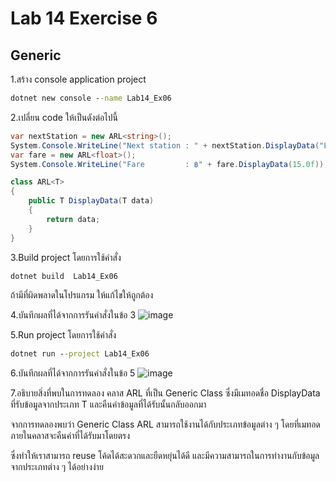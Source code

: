 # Lab 14 Exercise 6

## Generic

1.สร้าง console application project

```cmd
dotnet new console --name Lab14_Ex06
```

2.เปลี่ยน code ให้เป็นดังต่อไปนี้

```cs
var nextStation = new ARL<string>();
System.Console.WriteLine("Next station : " + nextStation.DisplayData("Ladkrabang"));
var fare = new ARL<float>();
System.Console.WriteLine("Fare         : ฿" + fare.DisplayData(15.0f));

class ARL<T>
{
    public T DisplayData(T data)
    {
        return data;
    }
}
```

3.Build project โดยการใช้คำสั่ง

```cmd
dotnet build  Lab14_Ex06
```

ถ้ามีที่ผิดพลาดในโปรแกรม ให้แก้ไขให้ถูกต้อง

4.บันทึกผลที่ได้จากการรันคำสั่งในข้อ 3
![image](https://github.com/ThanchiraCharakhon099/03376836-OOP-2566-Lab-14/assets/144195708/95c51a09-5bd8-4edc-9b8d-27e1e3da4b4e)

5.Run project โดยการใช้คำสั่ง

```cmd
dotnet run --project Lab14_Ex06
```

6.บันทึกผลที่ได้จากการรันคำสั่งในข้อ 5
![image](https://github.com/ThanchiraCharakhon099/03376836-OOP-2566-Lab-14/assets/144195708/8fabc71a-bcd7-4fb0-b2eb-674f36377862)

7.อธิบายสิ่งที่พบในการทดลอง
คลาส ARL<T> ที่เป็น Generic Class ซึ่งมีเมทอดชื่อ DisplayData ที่รับข้อมูลจากประเภท T และคืนค่าข้อมูลที่ได้รับนั้นกลับออกมา 

จากการทดลองพบว่า Generic Class ARL<T> สามารถใช้งานได้กับประเภทข้อมูลต่าง ๆ โดยที่เมทอดภายในคลาสจะคืนค่าที่ได้รับมาโดยตรง 

ซึ่งทำให้เราสามารถ reuse โค้ดได้สะดวกและยืดหยุ่นได้ดี และมีความสามารถในการทำงานกับข้อมูลจากประเภทต่าง ๆ ได้อย่างง่าย
